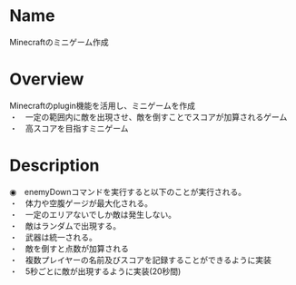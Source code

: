 # Name
Minecraftのミニゲーム作成

# Overview
Minecraftのplugin機能を活用し、ミニゲームを作成</br>
・　一定の範囲内に敵を出現させ、敵を倒すことでスコアが加算されるゲーム</br>
・　高スコアを目指すミニゲーム
# Description
◉　enemyDownコマンドを実行すると以下のことが実行される。<br>
・　体力や空腹ゲージが最大化される。<br>
・　一定のエリアないでしか敵は発生しない。<br>
・　敵はランダムで出現する。<br>
・　武器は統一される。<br>
・　敵を倒すと点数が加算される<br>
・　複数プレイヤーの名前及びスコアを記録することができるように実装<br>
・　5秒ごとに敵が出現するように実装(20秒間)<br>